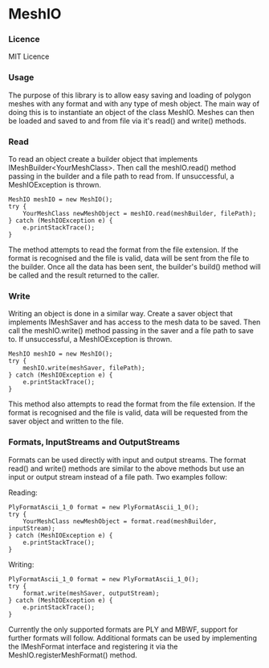 # MeshIO
<h3>Licence</h3>
MIT Licence


<h3>Usage</h3>
The purpose of this library is to allow easy saving and loading of polygon meshes with any format and with any type of mesh object. The main way of doing this is to instantiate an object of the class MeshIO. Meshes can then be loaded and saved to and from file via it's read() and write() methods.


<h3>Read</h3>
To read an object create a builder object that implements IMeshBuilder&lt;YourMeshClass&gt;. Then call the meshIO.read() method passing in the builder and a file path to read from. If unsuccessful, a MeshIOException is thrown.

    MeshIO meshIO = new MeshIO();
    try {
        YourMeshClass newMeshObject = meshIO.read(meshBuilder, filePath);
    } catch (MeshIOException e) {
        e.printStackTrace();
    }

The method attempts to read the format from the file extension. If the format is recognised and the file is valid, data will be sent from the file to the builder. Once all the data has been sent, the builder's build() method will be called and the result returned to the caller.


<h3>Write</h3>
Writing an object is done in a similar way. Create a saver object that implements IMeshSaver and has access to the mesh data to be saved. Then call the meshIO.write() method passing in the saver and a file path to save to. If unsuccessful, a MeshIOException is thrown.

    MeshIO meshIO = new MeshIO();
    try {
        meshIO.write(meshSaver, filePath);
    } catch (MeshIOException e) {
        e.printStackTrace();
    }

This method also attempts to read the format from the file extension. If the format is recognised and the file is valid, data will be requested from the saver object and written to the file.


<h3>Formats, InputStreams and OutputStreams</h3>
Formats can be used directly with input and output streams. The format read() and write() methods are similar to the above methods but use an input or output stream instead of a file path. Two examples follow:

Reading:

    PlyFormatAscii_1_0 format = new PlyFormatAscii_1_0();
    try {
        YourMeshClass newMeshObject = format.read(meshBuilder, inputStream);
    } catch (MeshIOException e) {
        e.printStackTrace();
    }

Writing:

    PlyFormatAscii_1_0 format = new PlyFormatAscii_1_0();
    try {
        format.write(meshSaver, outputStream);
    } catch (MeshIOException e) {
        e.printStackTrace();
    }

Currently the only supported formats are PLY and MBWF, support for further formats will follow. Additional formats can be used by implementing the IMeshFormat interface and registering it via the MeshIO.registerMeshFormat() method.
